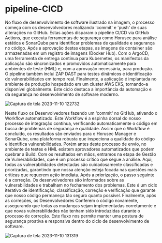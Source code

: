 # pipeline-CICD
No fluxo de desenvolvimento de software ilustrado na imagem, o processo começa com os desenvolvedores realizando 'commit' e 'push' de suas alterações no GitHub. Estas ações disparam o pipeline CI/CD via GitHub Actions, que executa ferramentas de segurança como Horusec para análise estática e SonarQube para identificar problemas de qualidade e segurança no código.
Após a aprovação destas etapas, as imagens de container são armazenadas em um registro de imagens (Docker Hub). Com o ArgoCD, uma ferramenta de entrega contínua para Kubernetes, os manifestos da aplicação são sincronizados e promovidos automaticamente para ambientes de teste (HML) e, com a aprovação necessária, para produção.
O pipeline também inclui ZAP DAST para testes dinâmicos e identificação de vulnerabilidades em tempo real. Finalmente, a aplicação é implantada no ambiente de produção hospedado em um cluster AWS EKS, tornando-a disponível globalmente. Este ciclo destaca a importância da automação e da segurança no desenvolvimento de software moderno.

![Captura de tela 2023-11-10 122732](https://github.com/z4l1nux/pipeline-CICD/assets/124527204/65d42fdc-6004-4b76-afdf-798b53e3697f)

Neste fluxo os Desenvolvedores fazendo um 'commit' no GitHub, ativando o Workflow automatizado. Este Workflow é a espinha dorsal do nosso processo de integração contínua, verificando automaticamente o código em busca de problemas de segurança e qualidade.
Assim que o Workflow é concluído, os resultados são enviados para o Horusec Manager e SonarQube, uma plataforma robusta que inspeciona a qualidade do código e identifica vulnerabilidades. Porém antes deste processo de envio, no ambiente de testes e HML existem aprovadores automatizados que podem quebrar a Build.
Com os resultados em mãos, entramos na etapa de Gestão de Vulnerabilidades, que é um processo crítico que segue a análise. Aqui, todas as vulnerabilidades detectadas são cuidadosamente classificadas e priorizadas, garantindo que nossa atenção esteja focada nas questões mais críticas que requerem ação imediata.
Após a priorização, o passo seguinte é a correção. Os desenvolvedores são informados sobre as vulnerabilidades e trabalham no fechamento dos problemas. Este é um ciclo iterativo de identificação, classificação, correção e verificação que garante que nosso código permaneça tão seguro quanto possível.
Finalmente, após as correções, os Desenvolvedores Conferem o código novamente, assegurando que todas as mudanças sejam implementadas corretamente e que novas vulnerabilidades não tenham sido introduzidas durante o processo de correção. Este fluxo nos permite manter uma postura de segurança proativa e responsiva dentro do ciclo de desenvolvimento de software.

![Captura de tela 2023-11-10 131319](https://github.com/z4l1nux/pipeline-CICD/assets/124527204/41228755-226e-417d-8950-ab30cbc95b20)
